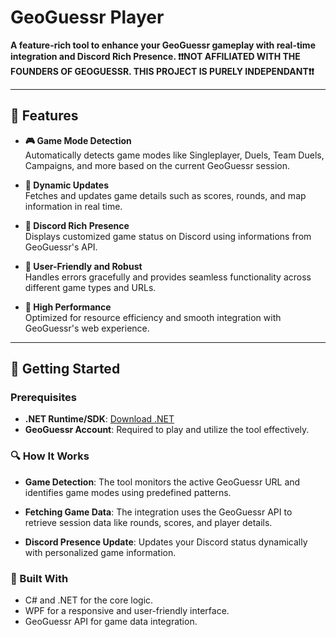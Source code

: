 # GeoGuessr Player

**A feature-rich tool to enhance your GeoGuessr gameplay with real-time integration and Discord Rich Presence. ❗❗NOT AFFILIATED WITH THE FOUNDERS OF GEOGUESSR. THIS PROJECT IS PURELY INDEPENDANT❗❗**

---

## 🌟 Features
- **🎮 Game Mode Detection**  
  Automatically detects game modes like Singleplayer, Duels, Team Duels, Campaigns, and more based on the current GeoGuessr session.

- **🔄 Dynamic Updates**  
  Fetches and updates game details such as scores, rounds, and map information in real time.

- **🤝 Discord Rich Presence**  
  Displays customized game status on Discord using informations from GeoGuessr's API.

- **🔧 User-Friendly and Robust**  
  Handles errors gracefully and provides seamless functionality across different game types and URLs.

- **🚀 High Performance**  
  Optimized for resource efficiency and smooth integration with GeoGuessr's web experience.

---

## 🚀 Getting Started

### Prerequisites
- **.NET Runtime/SDK**: [Download .NET](https://dotnet.microsoft.com/)
- **GeoGuessr Account**: Required to play and utilize the tool effectively.

### 🔍 How It Works
- **Game Detection**:
The tool monitors the active GeoGuessr URL and identifies game modes using predefined patterns.

- **Fetching Game Data**:
The integration uses the GeoGuessr API to retrieve session data like rounds, scores, and player details.

- **Discord Presence Update**:
Updates your Discord status dynamically with personalized game information.

### 🤖 Built With
- C# and .NET for the core logic.
- WPF for a responsive and user-friendly interface.
- GeoGuessr API for game data integration.
